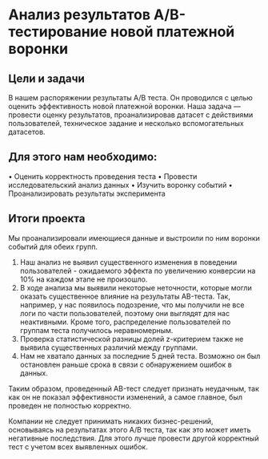 # Анализ результатов A/B-тестирование новой платежной воронки
## Цели и задачи
В нашем распоряжении результаты A/B теста. Он проводился с целью оценить эффективность новой платежной воронки. Наша задача — провести оценку результатов, проанализировав датасет с действиями пользователей, техническое задание и несколько вспомогательных датасетов.

## Для этого нам необходимо:
• Оценить корректность проведения теста
• Провести исследовательский анализ данных
• Изучить воронку событий
• Проанализировать результаты эксперимента

## Итоги проекта
Мы проанализировали имеющиеся данные и выстроили по ним воронки событий для обеих групп.

1. Наш анализ не выявил существенного изменения в поведении пользователей - ожидаемого эффекта по увеличению конверсии на 10% на каждом этапе не произошло.
2. В ходе анализа мы выявили некоторые неточности, которые могли оказать существенное влияние на результаты AB-теста. Так, например, у нас появилось подозрение, что мы получили не все логи по части пользователей, поэтому они выглядят для нас неактивными. Кроме того, распределение пользователей по группам теста получилось неравномерным.
3. Проверка статистической разницы долей z-критерием также не выявила существенных различий между группами.
4. Нам не хватало данных за последние 5 дней теста. Возможно он был остановлен раньше срока в связи с обнаружением ошибок в данных.

Таким образом, проведенный AB-тест следует признать неудачным, так как он не показал эффективности изменений, а самое главное, был проведен не полностью корректно.

Компании не следует принимать никаких бизнес-решений, основываясь на результатах этого A/B теста, так как это может иметь негативные последствия. Для этого лучше провести другой корректный тест с учетом всех выявленных ошибок.
